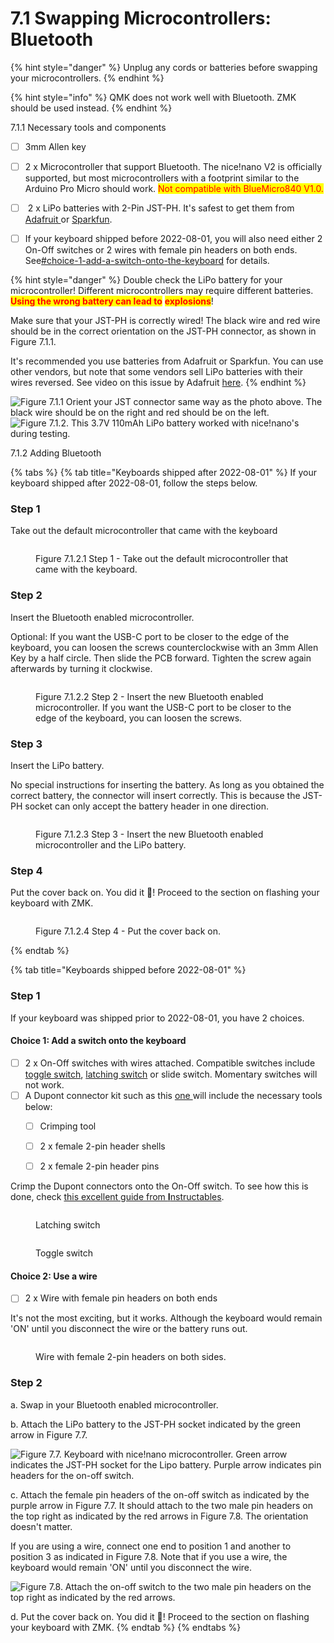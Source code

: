 # 7.1 Swapping Microcontrollers: Bluetooth



{% hint style="danger" %}
Unplug any cords or batteries before swapping your microcontrollers.
{% endhint %}

{% hint style="info" %}
QMK does not work well with Bluetooth. ZMK should be used instead.
{% endhint %}



7.1.1 Necessary tools and components

* [ ] 3mm Allen key
* [ ] 2 x Microcontroller that support Bluetooth. The nice!nano V2 is officially supported, but most microcontrollers with a footprint similar to the Arduino Pro Micro should work. <mark style="color:red;">Not compatible with BlueMicro840 V1.0.</mark>
* [ ] &#x20;2 x LiPo batteries with 2-Pin JST-PH. It's safest to get them from [Adafruit ](https://www.adafruit.com/product/1570)or [Sparkfun](https://www.sparkfun.com/products/13853).
* [ ] If your keyboard shipped before 2022-08-01, you will also need either 2 On-Off switches or 2 wires with female pin headers on both ends. See[#choice-1-add-a-switch-onto-the-keyboard](swapping-microcontrollers.md#choice-1-add-a-switch-onto-the-keyboard "mention") for details.



{% hint style="danger" %}
Double check the LiPo battery for your microcontroller! Different microcontrollers may require different batteries. <mark style="color:red;">**Using the wrong battery can lead to**</mark> <mark style="color:red;">**explosions**</mark>!

Make sure that your JST-PH is correctly wired! The black wire and red wire should be in the correct orientation on the JST-PH connector, as shown in Figure 7.1.1.&#x20;

It's recommended you use batteries from Adafruit or Sparkfun. You can use other vendors, but note that some vendors sell LiPo batteries with their wires reversed. See video on this issue by Adafruit [here](https://www.youtube.com/watch?v=ILArrTIMFyM).
{% endhint %}

![Figure 7.1.1 Orient your JST connector same way as the photo above. The black wire should be on the right and red should be on the left.](../.gitbook/assets/lipo\_battery\_caution.png) ![Figure 7.1.2. This 3.7V 110mAh LiPo battery worked with nice!nano's during testing.](../.gitbook/assets/lipo\_battery.jpg)



7.1.2 Adding Bluetooth

{% tabs %}
{% tab title="Keyboards shipped after 2022-08-01" %}
If your keyboard shipped after 2022-08-01, follow the steps below.



### **Step 1**

Take out the default microcontroller that came with the keyboard



<figure><img src="../.gitbook/assets/taikohub-dactyl-manuform-keyboard-with-nice-nano-v2-step-1.jpg" alt=""><figcaption><p>Figure 7.1.2.1 Step 1 - Take out the default microcontroller that came with the keyboard.</p></figcaption></figure>



### **Step 2**&#x20;

Insert the Bluetooth enabled microcontroller.

Optional: If you want the USB-C port to be closer to the edge of the keyboard, you can loosen the screws counterclockwise with an 3mm Allen Key by a half circle. Then slide the PCB forward. Tighten the screw again afterwards by turning it clockwise.



<figure><img src="../.gitbook/assets/taikohub-dactyl-manuform-keyboard-with-nice-nano-v2-step-3.jpg" alt=""><figcaption><p>Figure 7.1.2.2 Step 2 - Insert the new Bluetooth enabled microcontroller. If you want the USB-C port to be closer to the edge of the keyboard, you can loosen the screws.</p></figcaption></figure>



### **Step 3**

Insert the LiPo battery.&#x20;

No special instructions for inserting the battery. As long as you obtained the correct battery, the connector will insert correctly. This is because the JST-PH socket can only accept the battery header in one direction.



<figure><img src="../.gitbook/assets/taikohub-dactyl-manuform-keyboard-with-nice-nano-v2-step-2.jpg" alt=""><figcaption><p>Figure 7.1.2.3 Step 3 - Insert the new Bluetooth enabled microcontroller and the LiPo battery.</p></figcaption></figure>



### **Step 4**

Put the cover back on. You did it 🎉! Proceed to the section on flashing your keyboard with ZMK.

<figure><img src="../.gitbook/assets/taikohub-dactyl-manuform-keyboard-with-nice-nano-v2-step-4.jpg" alt=""><figcaption><p>Figure 7.1.2.4 Step 4 - Put the cover back on.</p></figcaption></figure>
{% endtab %}

{% tab title="Keyboards shipped before 2022-08-01" %}
### **Step 1**

If your keyboard was shipped prior to 2022-08-01, you have 2 choices.



#### **Choice 1: Add a switch onto the keyboard**

* [ ] 2 x On-Off switches with wires attached. Compatible switches include [toggle switch](https://www.amazon.com/STARELO-Rocker-Switch-Latching-Pre-Wired/dp/B09BKXVCQ8/ref=sr\_1\_14?crid=10ULQMILV856\&keywords=latching+switch\&qid=1661997333\&sprefix=latching+switch%2Caps%2C105\&sr=8-14), [latching switch](https://www.amazon.com/Twidec-Latching-Self-Locking-Pre-soldered-L-PBS-110-XBK/dp/B086QTH8RW/ref=sr\_1\_5?crid=10ULQMILV856\&keywords=latching+switch\&qid=1661997312\&sprefix=latching+switch%2Caps%2C105\&sr=8-5) or slide switch. Momentary switches will not work.
* [ ] A Dupont connector kit such as this [one ](https://www.amazon.com/Connector-Crimper-Connectors-Ratcheting-AWG28-18/dp/B0B4BKX3H6/ref=sr\_1\_1\_sspa?crid=24D9U7IQM19EH\&keywords=crimping+tool+female+pin+header\&qid=1661997633\&sprefix=crimping+tool+female+pin+heade%2Caps%2C105\&sr=8-1-spons\&psc=1\&spLa=ZW5jcnlwdGVkUXVhbGlmaWVyPUEyVk9ZRzBYSk1HN1dGJmVuY3J5cHRlZElkPUExMDQ2NjA0MVpIWFJTREVMN1E5JmVuY3J5cHRlZEFkSWQ9QTAxNTY4MDkzTVRPRllMS0U0MDkyJndpZGdldE5hbWU9c3BfYXRmJmFjdGlvbj1jbGlja1JlZGlyZWN0JmRvTm90TG9nQ2xpY2s9dHJ1ZQ==)will include the necessary tools below:
  * [ ] Crimping tool
  * [ ] 2 x female 2-pin header shells
  * [ ] 2 x female 2-pin header pins



Crimp the Dupont connectors onto the On-Off switch. To see how this is done, check [this excellent guide from **I**nstructables](https://www.instructables.com/Make-a-Good-Dupont-Pin-Crimp-EVERY-TIME/).



<div>

<figure><img src="../.gitbook/assets/latching-switch.png" alt=""><figcaption><p>Latching switch</p></figcaption></figure>

 

<figure><img src="../.gitbook/assets/toggle-switch.png" alt=""><figcaption><p>Toggle switch</p></figcaption></figure>

</div>



#### **Choice 2: Use a wire**

* [ ] 2 x Wire with female pin headers on both ends



It's not the most exciting, but it works. Although the keyboard would remain 'ON' until you disconnect the wire or the battery runs out.



<figure><img src="../.gitbook/assets/dupont-wires (1).png" alt=""><figcaption><p>Wire with female 2-pin headers on both sides.</p></figcaption></figure>



### Step 2

a. Swap in your Bluetooth enabled microcontroller.

b. Attach the LiPo battery to the JST-PH socket indicated by the green arrow in Figure 7.7.

![Figure 7.7. Keyboard with nice!nano microcontroller. Green arrow indicates the JST-PH socket for the Lipo battery. Purple arrow indicates pin headers for the on-off switch.](../.gitbook/assets/taikorobotics\_ergonomic\_split\_mechanical\_keyboard\_sized\_medium\_swap\_microcontroller\_to\_nice\_nano\_assembly.jpg)



c. Attach the female pin headers of the on-off switch as indicated by the purple arrow in Figure 7.7. It should attach to the two male pin headers on the top right as indicated by the red arrows in Figure 7.8. The orientation doesn't matter.&#x20;

If you are using a wire, connect one end to position 1 and another to position 3 as indicated in Figure 7.8. Note that if you use a wire, the keyboard would remain 'ON' until you disconnect the wire.

![Figure 7.8. Attach the on-off switch to the two male pin headers on the top right as indicated by the red arrows.](../.gitbook/assets/male\_pin\_headers\_for\_on\_off\_switch.jpg)

d. Put the cover back on. You did it 🎉! Proceed to the section on flashing your keyboard with ZMK.
{% endtab %}
{% endtabs %}

